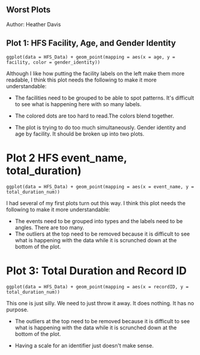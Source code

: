 ## Worst Plots

Author: Heather Davis

## Plot 1: HFS Facility, Age, and Gender Identity


```{r age, facility, gender_identity}
ggplot(data = HFS_Data) + geom_point(mapping = aes(x = age, y = facility, color = gender_identity))
```
Although I like how putting the facility labels on the left make them more readable, I think this plot needs the following to make it more understandable:


* The facilities need to be grouped to be able to spot patterns. It's difficult to see what is happening here with so many labels.

* The colored dots are too hard to read.The colors blend together. 

* The plot is trying to do too much simultaneously. Gender identity and age by facility. It should be broken up into two plots. 

# Plot 2 HFS event_name, total_duration)

```{r event_name, total_duration_num}
ggplot(data = HFS_Data) + geom_point(mapping = aes(x = event_name, y = total_duration_num))
```
I had several of my first plots turn out this way. I think this plot needs the following to make it more understandable:


* The events need to be grouped into types and the labels need to be angles. There are too many.
* The outliers at the top need to be removed because it is difficult to see what is happening with the data while it is scrunched down at the bottom of the plot. 

# Plot 3: Total Duration and Record ID


```{r }
ggplot(data = HFS_Data) + geom_point(mapping = aes(x = recordID, y = total_duration_num))
```
This one is just silly. We need to just throw it away. It does nothing. It has no purpose. 

* The outliers at the top need to be removed because it is difficult to see what is happening with the data while it is scrunched down at the bottom of the plot.

* Having a scale for an identifier just doesn't make sense. 
